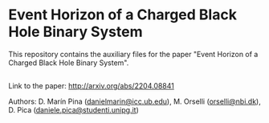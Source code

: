 # Event Horizon of a Charged Black Hole Binary System
This repository contains the auxiliary files for the paper "Event Horizon of a Charged Black Hole Binary System".

##
Link to the paper: http://arxiv.org/abs/2204.08841

Authors: D. Marín Pina (danielmarin@icc.ub.edu), M. Orselli (orselli@nbi.dk), D. Pica (daniele.pica@studenti.unipg.it)
